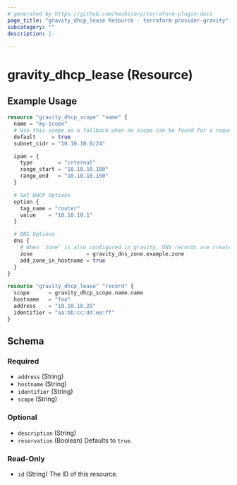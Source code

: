 ```yaml
---
# generated by https://github.com/hashicorp/terraform-plugin-docs
page_title: "gravity_dhcp_lease Resource - terraform-provider-gravity"
subcategory: ""
description: |-
  
---
```


# gravity_dhcp_lease (Resource)



## Example Usage

```terraform
resource "gravity_dhcp_scope" "name" {
  name = "my-scope"
  # Use this scope as a fallback when no scope can be found for a request
  default     = true
  subnet_cidr = "10.10.10.0/24"

  ipam = {
    type        = "internal"
    range_start = "10.10.10.100"
    range_end   = "10.10.10.150"
  }

  # Set DHCP Options
  option {
    tag_name = "router"
    value    = "10.10.10.1"
  }

  # DNS Options
  dns {
    # When `zone` is also configured in gravity, DNS records are created automatically
    zone                 = gravity_dns_zone.example.zone
    add_zone_in_hostname = true
  }
}

resource "gravity_dhcp_lease" "record" {
  scope      = gravity_dhcp_scope.name.name
  hostname   = "foo"
  address    = "10.10.10.25"
  identifier = "aa:bb:cc:dd:ee:ff"
}
```

<!-- schema generated by tfplugindocs -->
## Schema

### Required

- `address` (String)
- `hostname` (String)
- `identifier` (String)
- `scope` (String)

### Optional

- `description` (String)
- `reservation` (Boolean) Defaults to `true`.

### Read-Only

- `id` (String) The ID of this resource.
